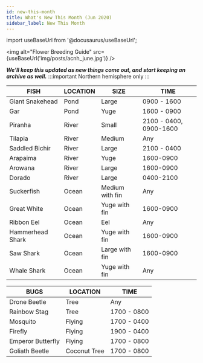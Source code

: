 ```yaml
---
id: new-this-month
title: What's New This Month (Jun 2020)
sidebar_label: New This Month
---
```

import useBaseUrl from '@docusaurus/useBaseUrl';

<img alt="Flower Breeding Guide" src={useBaseUrl('img/posts/acnh_june.jpg')} />

**_We'll keep this updated as new things come out, and start keeping an archive as well._**
:::important
Northern hemisphere only
:::

| FISH             | LOCATION | SIZE            | TIME                   |
| ---------------- | -------- | --------------- | ---------------------- |
| Giant Snakehead  | Pond     | Large           | 0900 - 1600            |
| Gar              | Pond     | Yuge            | 1600 - 0900            |
| Piranha          | River    | Small           | 2100 - 0400, 0900-1600 |
| Tilapia          | River    | Medium          | Any                    |
| Saddled Bichir   | River    | Large           | 2100 - 0400            |
| Arapaima         | River    | Yuge            | 1600-0900              |
| Arowana          | River    | Large           | 1600-0900              |
| Dorado           | River    | Large           | 0400-2100              |
| Suckerfish       | Ocean    | Medium with fin | Any                    |
| Great White      | Ocean    | Yuge with fin   | 1600-0900              |
| Ribbon Eel       | Ocean    | Eel             | Any                    |
| Hammerhead Shark | Ocean    | Yuge with fin   | 1600-0900              |
| Saw Shark        | Ocean    | Large with fin  | 1600-0900              |
| Whale Shark      | Ocean    | Yuge with fin   | Any                    |

| BUGS              | LOCATION     | TIME        |
| ----------------- | ------------ | ----------- |
| Drone Beetle      | Tree         | Any         |
| Rainbow Stag      | Tree         | 1700 - 0800 |
| Mosquito          | Flying       | 1700 - 0400 |
| Firefly           | Flying       | 1900 - 0400 |
| Emperor Butterfly | Flying       | 1700 - 0800 |
| Goliath Beetle    | Coconut Tree | 1700 - 0800 |
